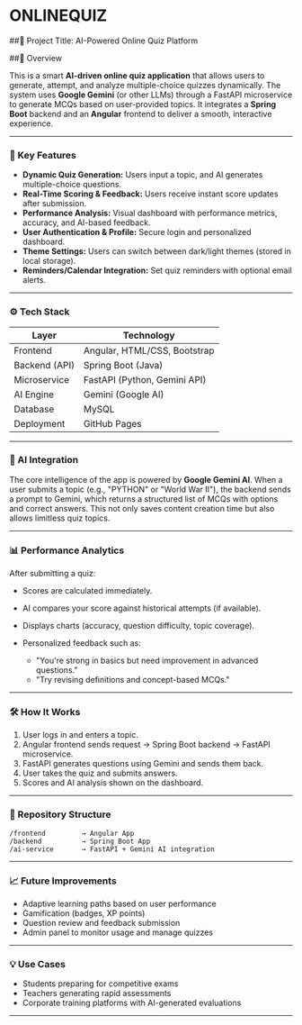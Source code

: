 # ONLINEQUIZ
##🎯 Project Title: AI-Powered Online Quiz Platform

##🧠 Overview

This is a smart **AI-driven online quiz application** that allows users to generate, attempt, and analyze multiple-choice quizzes dynamically. The system uses **Google Gemini** (or other LLMs) through a FastAPI microservice to generate MCQs based on user-provided topics. It integrates a **Spring Boot** backend and an **Angular** frontend to deliver a smooth, interactive experience.

---

### 🚀 Key Features

* **Dynamic Quiz Generation:** Users input a topic, and AI generates multiple-choice questions.
* **Real-Time Scoring & Feedback:** Users receive instant score updates after submission.
* **Performance Analysis:** Visual dashboard with performance metrics, accuracy, and AI-based feedback.
* **User Authentication & Profile:** Secure login and personalized dashboard.
* **Theme Settings:** Users can switch between dark/light themes (stored in local storage).
* **Reminders/Calendar Integration:** Set quiz reminders with optional email alerts.

---

### ⚙️ Tech Stack

| Layer         | Technology                      |
| ------------- | ------------------------------- |
| Frontend      | Angular, HTML/CSS, Bootstrap    |
| Backend (API) | Spring Boot (Java)              |
| Microservice  | FastAPI (Python, Gemini API)    |
| AI Engine     | Gemini (Google AI)              |
| Database      | MySQL   |
| Deployment    | GitHub Pages  |

---

### 🤖 AI Integration

The core intelligence of the app is powered by **Google Gemini AI**. When a user submits a topic (e.g., "PYTHON" or "World War II"), the backend sends a prompt to Gemini, which returns a structured list of MCQs with options and correct answers. This not only saves content creation time but also allows limitless quiz topics.

---

### 📊 Performance Analytics

After submitting a quiz:

* Scores are calculated immediately.
* AI compares your score against historical attempts (if available).
* Displays charts (accuracy, question difficulty, topic coverage).
* Personalized feedback such as:

  * "You're strong in basics but need improvement in advanced questions."
  * "Try revising definitions and concept-based MCQs."

---

### 🛠️ How It Works

1. User logs in and enters a topic.
2. Angular frontend sends request → Spring Boot backend → FastAPI microservice.
3. FastAPI generates questions using Gemini and sends them back.
4. User takes the quiz and submits answers.
5. Scores and AI analysis shown on the dashboard.

---

### 📁 Repository Structure

```
/frontend         → Angular App
/backend          → Spring Boot App
/ai-service       → FastAPI + Gemini AI integration
```

---

### 📈 Future Improvements

* Adaptive learning paths based on user performance
* Gamification (badges, XP points)
* Question review and feedback submission
* Admin panel to monitor usage and manage quizzes

---

### 💡 Use Cases

* Students preparing for competitive exams
* Teachers generating rapid assessments
* Corporate training platforms with AI-generated evaluations

---

